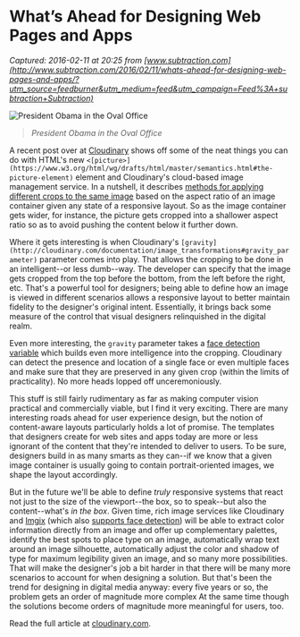 # What’s Ahead for Designing Web Pages and Apps

_Captured: 2016-02-11 at 20:25 from [www.subtraction.com](http://www.subtraction.com/2016/02/11/whats-ahead-for-designing-web-pages-and-apps/?utm_source=feedburner&utm_medium=feed&utm_campaign=Feed%3A+subtraction+Subtraction)_

![President Obama in the Oval Office](http://www.subtraction.com/wp-content/uploads/2016/02/2016-02-11-obama-cloudinary.jpg)

> _President Obama in the Oval Office_

A recent post over at [Cloudinary](http://cloudinary.com/) shows off some of the neat things you can do with HTML's new `<[picture>](https://www.w3.org/html/wg/drafts/html/master/semantics.html#the-picture-element)` element and Cloudinary's cloud-based image management service. In a nutshell, it describes [methods for applying different crops to the same image](http://cloudinary.com/blog/automatically_art_directed_responsive_images) based on the aspect ratio of an image container given any state of a responsive layout. So as the image container gets wider, for instance, the picture gets cropped into a shallower aspect ratio so as to avoid pushing the content below it further down.

Where it gets interesting is when Cloudinary's `[gravity](http://cloudinary.com/documentation/image_transformations#gravity_parameter)` parameter comes into play. That allows the cropping to be done in an intelligent--or less dumb--way. The developer can specify that the image gets cropped from the top before the bottom, from the left before the right, etc. That's a powerful tool for designers; being able to define how an image is viewed in different scenarios allows a responsive layout to better maintain fidelity to the designer's original intent. Essentially, it brings back some measure of the control that visual designers relinquished in the digital realm.

Even more interesting, the `gravity` parameter takes a [face detection variable](http://cloudinary.com/documentation/image_transformations#single_face_detection) which builds even more intelligence into the cropping. Cloudinary can detect the presence and location of a single face or even multiple faces and make sure that they are preserved in any given crop (within the limits of practicality). No more heads lopped off unceremoniously.

This stuff is still fairly rudimentary as far as making computer vision practical and commercially viable, but I find it very exciting. There are many interesting roads ahead for user experience design, but the notion of content-aware layouts particularly holds a lot of promise. The templates that designers create for web sites and apps today are more or less ignorant of the content that they're intended to deliver to users. To be sure, designers build in as many smarts as they can--if we know that a given image container is usually going to contain portrait-oriented images, we shape the layout accordingly.

But in the future we'll be able to define _truly_ responsive systems that react not just to the size of the viewport--the box, so to speak--but also the content--what's _in the box_. Given time, rich image services like Cloudinary and [Imgix](https://www.imgix.com) (which also [supports face detection](https://www.imgix.com/docs/reference/size#param-crop)) will be able to extract color information directly from an image and offer up complementary palettes, identify the best spots to place type on an image, automatically wrap text around an image silhouette, automatically adjust the color and shadow of type for maximum legibility given an image, and so many more possibilities. That will make the designer's job a bit harder in that there will be many more scenarios to account for when designing a solution. But that's been the trend for designing in digital media anyway: every five years or so, the problem gets an order of magnitude more complex At the same time though the solutions become orders of magnitude more meaningful for users, too.

Read the full article at [cloudinary.com](http://cloudinary.com/blog/automatically_art_directed_responsive_images).
